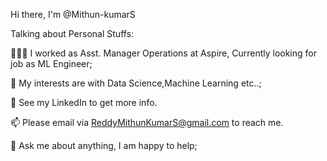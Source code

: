 Hi there, I'm @Mithun-kumarS

Talking about Personal Stuffs:

👨🏽‍💻 I worked as Asst. Manager Operations at Aspire, Currently looking for job as ML Engineer;

🤔 My interests are with Data Science,Machine Learning etc..;

📝 See my LinkedIn to get more info.

📫 Please email via ReddyMithunKumarS@gmail.com to reach me.

💬 Ask me about anything, I am happy to help;
